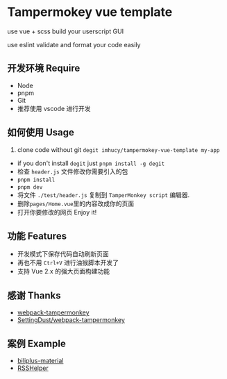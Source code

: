 # Tampermokey vue template

use vue + scss build your userscript GUI

use eslint validate and format your code easily

## 开发环境 Require

- Node
- pnpm
- Git
- 推荐使用 vscode 进行开发

## 如何使用 Usage

1. clone code without git `degit imhucy/tampermokey-vue-template my-app`
  - if you don't install `degit` just `pnpm install -g degit`
- 检查 `header.js` 文件修改你需要引入的包
- `pnpm install`
- `pnpm dev`
- 将文件 `./test/header.js` 复制到 `TamperMonkey script` 编辑器.
- 删除`pages/Home.vue`里的内容改成你的页面
- 打开你要修改的网页 Enjoy it!
## 功能 Features

- 开发模式下保存代码自动刷新页面
- 再也不用 `Ctrl+V` 进行油猴脚本开发了
- 支持 Vue 2.x 的强大页面构建功能

## 感谢 Thanks

- [webpack-tampermonkey](https://github.com/momocow/webpack-tampermonkey)
- [SettingDust/webpack-tampermonkey](https://github.com/SettingDust/webpack-tampermonkey)

## 案例 Example

- [biliplus-material](https://github.com/SettingDust/biliplus-material)
- [RSSHelper](https://github.com/BangumiSystem/RSSHelper)
